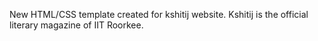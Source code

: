 New HTML/CSS template created for kshitij website.
Kshitij is the official literary magazine of IIT Roorkee.
